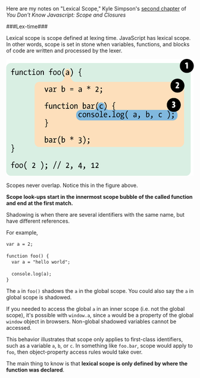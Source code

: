 Here are my notes on "Lexical Scope," Kyle Simpson's [second chapter](https://github.com/getify/You-Dont-Know-JS/blob/master/scope%20%26%20closures/ch2.md) of _You Don't Know Javascript: Scope and Closures_

###Lex-time###

Lexical scope is scope defined at lexing time. JavaScript has lexical scope. In other words, scope is set in stone when variables, functions, and blocks of code are written and processed by the lexer.

![Scope illustrated as bubbles in functions](pictures/scope-figure.png)

Scopes never overlap. Notice this in the figure above.

**Scope look-ups start in the innermost scope bubble of the called function and end at the first match.**

Shadowing is when there are several identifiers with the same name, but have different references.

For example,

```
var a = 2;

function foo() {
  var a = "hello world";
  
  console.log(a);
}
```

The `a` in `foo()` shadows the `a` in the global scope. You could also say the `a` in global scope is shadowed.

If you needed to access the global `a` in an inner scope (i.e. not the global scope), it's possible with `window.a`, since `a` would be a property of the global `window` object in browsers. Non-global shadowed variables cannot be accessed.

This behavior illustrates that scope only applies to first-class identifiers, such as a variable `a`, `b`, or `c`. In something like `foo.bar`, scope would apply to `foo`, then object-property access rules would take over.

The main thing to know is that **lexical scope is only defined by where the function was declared**.